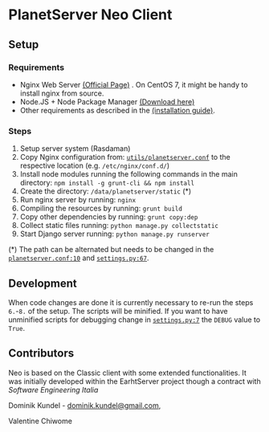 # PlanetServer Neo Client

## Setup

### Requirements
- Nginx Web Server [(Official Page)](http://nginx.org/) . On CentOS 7, it might be handy to install nginx from source.
- Node.JS + Node Package Manager [(Download here)](http://nodejs.org/)
- Other requirements as described in the [(installation guide)](https://github.com/planetserver/webclient-neo/blob/master/InstallationGuide.md).

### Steps
1. Setup server system (Rasdaman)
2. Copy Nginx configuration from: [`utils/planetserver.conf`](utils/planetserver.conf) to the respective location (e.g. `/etc/nginx/conf.d/`)
3. Install node modules running the following commands in the main directory: `npm install -g grunt-cli && npm install`
4. Create the directory: `/data/planetserver/static` (*)
5. Run nginx server by running: `nginx`
6. Compiling the resources by running: `grunt build`
7. Copy other dependencies by running: `grunt copy:dep`
8. Collect static files running: `python manage.py collectstatic`
9. Start Django server running: `python manage.py runserver`

(*) The path can be alternated but needs to be changed in the [`planetserver.conf:10`](utils/planetserver.conf#L10) and [`settings.py:67`](planet/settings.py#L67).

## Development
When code changes are done it is currently necessary to re-run the steps `6.`-`8.` of the setup. The scripts will be minified. If you want to have unminified scripts for debugging change in [`settings.py:7`](planet/settings.py#L7) the `DEBUG` value to `True`. 


## Contributors

Neo is based on the Classic client with some extended functionalities. It was initially developed within the EarhtServer project though a contract with *Software Engineering Italia*

Dominik Kundel - [dominik.kundel@gmail.com](mailto:dominik.kundel@gmail.com), 

Valentine Chiwome
